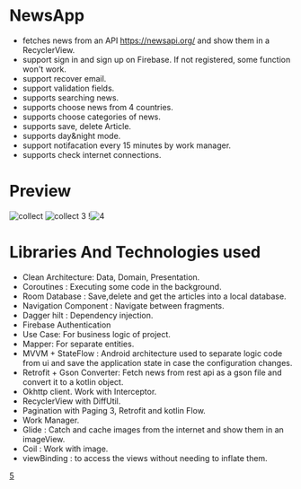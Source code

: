 ﻿# NewsApp
- fetches news from an API https://newsapi.org/ and show them in a RecyclerView.
- support sign in and sign up on Firebase. If not registered, some function won't work.
- support recover email.
- support validation fields.
- supports searching news.
- supports choose news from 4 countries.
- supports choose categories of news.
- supports save, delete Article.
- supports day&night mode.
- support notifacation every 15 minutes by work manager.
- supports check internet connections.

# Preview
![collect](https://user-images.githubusercontent.com/108537240/213318988-72368091-3a0c-4b4a-bbaa-6ed5ac82d9c9.jpg)
![collect 3](https://user-images.githubusercontent.com/108537240/214073396-fea7bbda-b595-4e53-8f16-392327809db1.jpg)
!![4](https://user-images.githubusercontent.com/108537240/218297668-2f89956c-0baa-4181-8a25-f1db10b077e9.jpg)

# Libraries And Technologies used
- Clean Architecture: Data, Domain, Presentation.
- Coroutines : Executing some code in the background.
- Room Database : Save,delete and get the articles into a local database.
- Navigation Component : Navigate between fragments.
- Dagger hilt : Dependency injection.
- Firebase Authentication 
- Use Case: For business logic of project.
- Mapper: For separate entities.
- MVVM + StateFlow : Android architecture used to separate logic code from ui and save the
  application state in case the configuration changes.
- Retrofit + Gson Converter: Fetch news from rest api as a gson file and convert it to a kotlin
  object.
- Okhttp client. Work with Interceptor.
- RecyclerView with DiffUtil.
- Pagination with Paging 3, Retrofit and kotlin Flow.
- Work Manager.
- Glide : Catch and cache images from the internet and show them in an imageView.
- Coil : Work with image.
- viewBinding : to access the views without needing to inflate them.

[5](https://user-images.githubusercontent.com/108537240/187301558-16fbb29f-9603-466e-825d-c6ae428f28f4.jpg)
